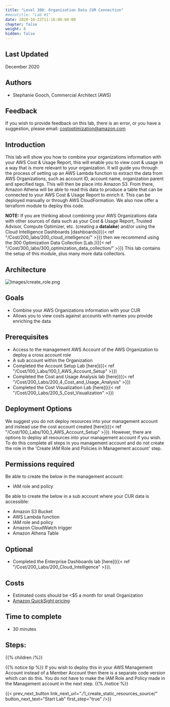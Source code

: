 ```yaml
---
title: "Level 300: Organization Data CUR Connection"
#menutitle: "Lab #1"
date: 2020-10-22T11:16:08-04:00
chapter: false
weight: 8
hidden: false
---
```

## Last Updated
December 2020

## Authors
- Stephanie Gooch, Commercial Architect (AWS)

## Feedback
If you wish to provide feedback on this lab, there is an error, or you have a suggestion, please email: costoptimization@amazon.com

## Introduction
This lab will show you how to combine your organizations information with your AWS Cost & Usage Report, this will enable you to view cost & usage in a way that is more relevant to your organization. It will guide you through the process of setting up an AWS Lambda function to extract the data from AWS Organizations, such as account ID, account name, organization parent and specified tags. This will then be place into Amazon S3. From there, Amazon Athena will be able to read this data to produce a table that can be connected to your AWS Cost & Usage Report to enrich it. This can be deployed manually or through AWS CloudFormation. We also now offer a terraform module to deploy this code.

**NOTE:** If you are thinking about combining your AWS Organizations data with other sources of data such as your Cost & Usage Report, Trusted Advisor, Compute Optimizer, etc. (creating a **datalake**) and/or using the Cloud Intelligence Dashboards [dashboards]({{< ref "/Cost/200_labs/200_cloud_intelligence/" >}}) then we recommend using the 300 Optimization Data Collection [Lab.]({{< ref "/Cost/300_labs/300_optimization_data_collection/" >}})  This lab contains the setup of this module, plus many more data collectors. 

## Architecture 

![Images/create_role.png](/Cost/300_Organization_Data_CUR_Connection/Images/Arch.png)


## Goals
- Combine your AWS Organizations information with your CUR
- Allows you to view costs against accounts with names you provide enriching the data


## Prerequisites
- Access to the management AWS Account of the AWS Organization to deploy a cross account role
- A sub account within the Organization
- Completed the Account Setup Lab [here]({{< ref "/Cost/100_Labs/100_1_AWS_Account_Setup" >}})
- Completed the Cost and Usage Analysis lab [here]({{< ref "/Cost/200_Labs/200_4_Cost_and_Usage_Analysis" >}})
- Completed the Cost Visualization Lab [here]({{< ref "/Cost/200_Labs/200_5_Cost_Visualization" >}}) 

## Deployment Options
We suggest you do not deploy resources into your management account and instead use the cost account created [here]({{< ref "/Cost/100_Labs/100_1_AWS_Account_Setup" >}}). However, there are options to deploy all resources into your management account if you wish. To do this complete all steps in you management account and do not create the role in the 'Create IAM Role and Policies in Management account' step.

## Permissions required

Be able to create the below in the management account:
- IAM role and policy

Be able to create the below in a sub account where your CUR data is accessible:
- Amazon S3 Bucket 
- AWS Lambda function 
- IAM role and policy
- Amazon CloudWatch trigger
- Amazon Athena Table


## Optional
- Completed the Enterprise Dashboards lab [here]({{< ref "/Cost/200_Labs/200_Cloud_Intelligence" >}}).


## Costs
- Estimated costs should be <$5 a month for small Organization 
- [Amazon QuickSight pricing](https://aws.amazon.com/quicksight/pricing/?nc=sn&loc=4)

## Time to complete
- 30 minutes

## Steps:
{{% children  /%}}

{{% notice tip %}}
If you wish to deploy this in your AWS Management Account instead of a Member Account then there is a separate code version which can do this. You do not have to make the IAM Role and Policy made in the Management account in the next step. 
{{% /notice %}}

{{< prev_next_button link_next_url="./1_create_static_resources_source/" button_next_text="Start Lab" first_step="true" />}}
